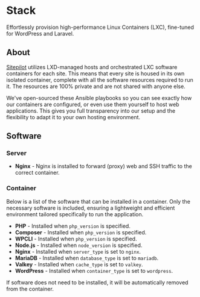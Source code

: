 # Stack

Effortlessly provision high-performance Linux Containers (LXC), fine-tuned for WordPress and Laravel.

## About

[Sitepilot](https://sitepilot.io) utilizes LXD-managed hosts and orchestrated LXC software containers for each site. This means that every site is housed in its own isolated container, complete with all the software resources required to run it. The resources are 100% private and are not shared with anyone else.

We've open-sourced these Ansible playbooks so you can see exactly how our containers are configured, or even use them yourself to host web applications. This gives you full transparency into our setup and the flexibility to adapt it to your own hosting environment.

## Software

### Server

* **Nginx** - Nginx is installed to forward (proxy) web and SSH traffic to the correct container.

### Container

Below is a list of the software that can be installed in a container. Only the necessary software is included, ensuring a lightweight and efficient environment tailored specifically to run the application.

* **PHP** - Installed when `php_version` is specified.
* **Composer** - Installed when `php_version` is specified.
* **WPCLI** - Installed when `php_version` is specified.
* **Node.js** - Installed when `node_version` is specified.
* **Nginx** - Installed when `server_type` is set to `nginx`.
* **MariaDB** - Installed when `database_type` is set to `mariadb`.
* **Valkey** - Installed when `cache_type` is set to `valkey`.
* **WordPress** - Installed when `container_type` is set to `wordpress`.

If software does not need to be installed, it will be automatically removed from the container.
